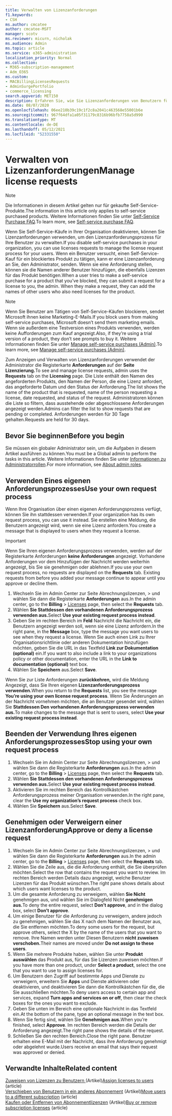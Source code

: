 ```yaml
---
title: Verwalten von Lizenzanforderungen
f1.keywords:
- CSH
ms.author: cmcatee
author: cmcatee-MSFT
manager: scotv
ms.reviewer: micurn, nicholak
ms.audience: Admin
ms.topic: article
ms.service: o365-administration
localization_priority: Normal
ms.collection:
- M365-subscription-management
- Adm_O365
ms.custom:
- MACBillingLicensesRequests
- AdminSurgePortfolio
- commerce_licensing
search.appverid: MET150
description: Erfahren Sie, wie Sie Lizenzanforderungen von Benutzern für Ihr Microsoft 365 Business-Abonnement überprüfen und genehmigen oder verweigern.
ms.date: 08/07/2020
ms.openlocfilehash: 06ee210b39c19c1f2c8a2041c463568e55001b6e
ms.sourcegitcommit: 967f64dfa1a05f31179c8316b96bfb7758a5d990
ms.translationtype: MT
ms.contentlocale: de-DE
ms.lasthandoff: 05/12/2021
ms.locfileid: "52331550"
---
```

# <a name="manage-license-requests"></a><span data-ttu-id="9c9e3-103">Verwalten von Lizenzanforderungen</span><span class="sxs-lookup"><span data-stu-id="9c9e3-103">Manage license requests</span></span>

> [!NOTE]
> <span data-ttu-id="9c9e3-104">Die Informationen in diesem Artikel gelten nur für gekaufte Self-Service-Produkte.</span><span class="sxs-lookup"><span data-stu-id="9c9e3-104">The information in this article only applies to self-service purchased products.</span></span> <span data-ttu-id="9c9e3-105">Weitere Informationen finden Sie unter [Self-Service Purchase FAQ](../subscriptions/self-service-purchase-faq.md).</span><span class="sxs-lookup"><span data-stu-id="9c9e3-105">To learn more, see [Self-service purchase FAQ](../subscriptions/self-service-purchase-faq.md).</span></span>

<span data-ttu-id="9c9e3-106">Wenn Sie Self-Service-Käufe in Ihrer Organisation deaktivieren, können Sie Lizenzanforderungen verwenden, um den Lizenzanforderungsprozess für Ihre Benutzer zu verwalten.</span><span class="sxs-lookup"><span data-stu-id="9c9e3-106">If you disable self-service purchases in your organization, you can use licenses requests to manage the license request process for your users.</span></span> <span data-ttu-id="9c9e3-107">Wenn ein Benutzer versucht, einen Self-Service-Kauf für ein blockiertes Produkt zu tätigen, kann er eine Lizenzanforderung an Sie, den Administrator, senden. Wenn sie eine Anforderung stellen, können sie die Namen anderer Benutzer hinzufügen, die ebenfalls Lizenzen für das Produkt benötigen.</span><span class="sxs-lookup"><span data-stu-id="9c9e3-107">When a user tries to make a self-service purchase for a product that you’ve blocked, they can submit a request for a license to you, the admin. When they make a request, they can add the names of other users who also need licenses for the product.</span></span>

> [!NOTE]
> <span data-ttu-id="9c9e3-108">Wenn Sie Benutzer am Tätigen von Self-Service-Käufen blockieren, sendet Microsoft ihnen keine Marketing-E-Mails.</span><span class="sxs-lookup"><span data-stu-id="9c9e3-108">If you block users from making self-service purchases, Microsoft doesn’t send them marketing emails.</span></span> <span data-ttu-id="9c9e3-109">Wenn sie außerdem eine Testversion eines Produkts verwenden, werden keine Aufforderungen zum Kauf angezeigt.</span><span class="sxs-lookup"><span data-stu-id="9c9e3-109">Also, if they’re using a trial version of a product, they don’t see prompts to buy it.</span></span> <span data-ttu-id="9c9e3-110">Weitere Informationen finden Sie unter [Manage self-service purchases (Admin)](../subscriptions/manage-self-service-purchases-admins.md).</span><span class="sxs-lookup"><span data-stu-id="9c9e3-110">To learn more, see [Manage self-service purchases (Admin)](../subscriptions/manage-self-service-purchases-admins.md).</span></span>

<span data-ttu-id="9c9e3-111">Zum Anzeigen und Verwalten von Lizenzanforderungen verwendet der Administrator die Registerkarte **Anforderungen** auf der **Seite Lizenzierung.**</span><span class="sxs-lookup"><span data-stu-id="9c9e3-111">To see and manage license requests, admin uses the **Requests** tab on the **Licensing** page.</span></span> <span data-ttu-id="9c9e3-112">Die Liste enthält den Namen des angeforderten Produkts, den Namen der Person, die eine Lizenz anfordert, das angeforderte Datum und den Status der Anforderung.</span><span class="sxs-lookup"><span data-stu-id="9c9e3-112">The list shows the name of the product that is requested, name of the person requesting a license, date requested, and status of the request.</span></span> <span data-ttu-id="9c9e3-113">Administratoren können die Liste so filtern, dass ausstehende oder abgeschlossene Anforderungen angezeigt werden.</span><span class="sxs-lookup"><span data-stu-id="9c9e3-113">Admins can filter the list to show requests that are pending or completed.</span></span> <span data-ttu-id="9c9e3-114">Anforderungen werden für 30 Tage gehalten.</span><span class="sxs-lookup"><span data-stu-id="9c9e3-114">Requests are held for 30 days.</span></span>

## <a name="before-you-begin"></a><span data-ttu-id="9c9e3-115">Bevor Sie beginnen</span><span class="sxs-lookup"><span data-stu-id="9c9e3-115">Before you begin</span></span>

<span data-ttu-id="9c9e3-116">Sie müssen ein globaler Administrator sein, um die Aufgaben in diesem Artikel ausführen zu können.</span><span class="sxs-lookup"><span data-stu-id="9c9e3-116">You must be a Global admin to perform the tasks in this article.</span></span> <span data-ttu-id="9c9e3-117">Weitere Informationen finden Sie unter [Informationen zu Administratorrollen](../../admin/add-users/about-admin-roles.md).</span><span class="sxs-lookup"><span data-stu-id="9c9e3-117">For more information, see [About admin roles](../../admin/add-users/about-admin-roles.md).</span></span>

## <a name="use-your-own-request-process"></a><span data-ttu-id="9c9e3-118">Verwenden Eines eigenen Anforderungsprozesses</span><span class="sxs-lookup"><span data-stu-id="9c9e3-118">Use your own request process</span></span>

<span data-ttu-id="9c9e3-119">Wenn Ihre Organisation über einen eigenen Anforderungsprozess verfügt, können Sie ihn stattdessen verwenden.</span><span class="sxs-lookup"><span data-stu-id="9c9e3-119">If your organization has its own request process, you can use it instead.</span></span> <span data-ttu-id="9c9e3-120">Sie erstellen eine Meldung, die Benutzern angezeigt wird, wenn sie eine Lizenz anfordern.</span><span class="sxs-lookup"><span data-stu-id="9c9e3-120">You create a message that is displayed to users when they request a license.</span></span>

> [!IMPORTANT]
> <span data-ttu-id="9c9e3-121">Wenn Sie Ihren eigenen Anforderungsprozess verwenden, werden auf der Registerkarte Anforderungen **keine Anforderungen** angezeigt. Vorhandene Anforderungen vor dem Hinzufügen der Nachricht werden weiterhin angezeigt, bis Sie sie genehmigen oder ablehnen.</span><span class="sxs-lookup"><span data-stu-id="9c9e3-121">If you use your own request process, no requests are displayed on the **Requests** tab. Existing requests from before you added your message continue to appear until you approve or decline them.</span></span>

1. <span data-ttu-id="9c9e3-122">Wechseln Sie im Admin Center zur Seite Abrechnungslizenzen,  >  <a href="https://go.microsoft.com/fwlink/p/?linkid=842264" target="_blank"></a> und wählen Sie dann die Registerkarte **Anforderungen** aus.</span><span class="sxs-lookup"><span data-stu-id="9c9e3-122">In the admin center, go to the **Billing** > <a href="https://go.microsoft.com/fwlink/p/?linkid=842264" target="_blank">Licenses</a> page, then select the **Requests** tab.</span></span>
2. <span data-ttu-id="9c9e3-123">Wählen **Sie Stattdessen den vorhandenen Anforderungsprozess verwenden aus.**</span><span class="sxs-lookup"><span data-stu-id="9c9e3-123">Select **Use your existing request process instead**.</span></span>
3. <span data-ttu-id="9c9e3-124">Geben Sie im rechten Bereich im **Feld** Nachricht die Nachricht ein, die Benutzern angezeigt werden soll, wenn sie eine Lizenz anfordern.</span><span class="sxs-lookup"><span data-stu-id="9c9e3-124">In the right pane, in the **Message** box, type the message you want users to see when they request a license.</span></span> <span data-ttu-id="9c9e3-125">Wenn Sie auch einen Link zu Ihrer Organisationsrichtlinie oder anderen Dokumentation hinzufügen möchten, geben Sie die URL in das Textfeld **Link zur Dokumentation (optional)** ein.</span><span class="sxs-lookup"><span data-stu-id="9c9e3-125">If you want to also include a link to your organizations policy or other documentation, enter the URL in the **Link to documentation (optional)** text box.</span></span>
4. <span data-ttu-id="9c9e3-126">Wählen Sie **Speichern** aus.</span><span class="sxs-lookup"><span data-stu-id="9c9e3-126">Select **Save**.</span></span>

<span data-ttu-id="9c9e3-127">Wenn Sie zur Liste Anforderungen **zurückkehren,** wird die Meldung Angezeigt, dass Sie Ihren eigenen **Lizenzanforderungsprozess verwenden.**</span><span class="sxs-lookup"><span data-stu-id="9c9e3-127">When you return to the **Requests** list, you see the message **You’re using your own license request process**.</span></span> <span data-ttu-id="9c9e3-128">Wenn Sie Änderungen an der Nachricht vornehmen möchten, die an Benutzer gesendet wird, wählen Sie **Stattdessen Den vorhandenen Anforderungsprozess verwenden aus.**</span><span class="sxs-lookup"><span data-stu-id="9c9e3-128">To make changes to the message that is sent to users, select **Use your existing request process instead**.</span></span>

## <a name="stop-using-your-own-request-process"></a><span data-ttu-id="9c9e3-129">Beenden der Verwendung Ihres eigenen Anforderungsprozesses</span><span class="sxs-lookup"><span data-stu-id="9c9e3-129">Stop using your own request process</span></span>

1. <span data-ttu-id="9c9e3-130">Wechseln Sie im Admin Center zur Seite Abrechnungslizenzen,  >  <a href="https://go.microsoft.com/fwlink/p/?linkid=842264" target="_blank"></a> und wählen Sie dann die Registerkarte **Anforderungen** aus.</span><span class="sxs-lookup"><span data-stu-id="9c9e3-130">In the admin center, go to the **Billing** > <a href="https://go.microsoft.com/fwlink/p/?linkid=842264" target="_blank">Licenses</a> page, then select the **Requests** tab.</span></span>
2. <span data-ttu-id="9c9e3-131">Wählen **Sie Stattdessen den vorhandenen Anforderungsprozess verwenden aus.**</span><span class="sxs-lookup"><span data-stu-id="9c9e3-131">Select **Use your existing request process instead**.</span></span>
3. <span data-ttu-id="9c9e3-132">Aktivieren Sie im rechten  Bereich das Kontrollkästchen Anforderungsprozess meiner Organisation verwenden.</span><span class="sxs-lookup"><span data-stu-id="9c9e3-132">In the right pane, clear the **Use my organization’s request process** check box.</span></span>
4. <span data-ttu-id="9c9e3-133">Wählen Sie **Speichern** aus.</span><span class="sxs-lookup"><span data-stu-id="9c9e3-133">Select **Save**.</span></span>

## <a name="approve-or-deny-a-license-request"></a><span data-ttu-id="9c9e3-134">Genehmigen oder Verweigern einer Lizenzanforderung</span><span class="sxs-lookup"><span data-stu-id="9c9e3-134">Approve or deny a license request</span></span>

1. <span data-ttu-id="9c9e3-135">Wechseln Sie im Admin Center zur Seite Abrechnungslizenzen,  >  <a href="https://go.microsoft.com/fwlink/p/?linkid=842264" target="_blank"></a> und wählen Sie dann die Registerkarte **Anforderungen** aus.</span><span class="sxs-lookup"><span data-stu-id="9c9e3-135">In the admin center, go to the **Billing** > <a href="https://go.microsoft.com/fwlink/p/?linkid=842264" target="_blank">Licenses</a> page, then select the **Requests** tab.</span></span>
2. <span data-ttu-id="9c9e3-136">Wählen Sie die Zeile aus, die die Anforderung enthält, die Sie überprüfen möchten.</span><span class="sxs-lookup"><span data-stu-id="9c9e3-136">Select the row that contains the request you want to review.</span></span> <span data-ttu-id="9c9e3-137">Im rechten Bereich werden Details dazu angezeigt, welche Benutzer Lizenzen für das Produkt wünschen.</span><span class="sxs-lookup"><span data-stu-id="9c9e3-137">The right pane shows details about which users want licenses to the product.</span></span>
3. <span data-ttu-id="9c9e3-138">Um die gesamte Anforderung zu verweigern, wählen **Sie Nicht** genehmigen aus, und wählen Sie im Dialogfeld Nicht **genehmigen aus.**</span><span class="sxs-lookup"><span data-stu-id="9c9e3-138">To deny the entire request, select **Don’t approve**, and in the dialog box, select **Don’t approve**.</span></span>
4. <span data-ttu-id="9c9e3-139">Um einige Benutzer für die Anforderung zu verweigern, andere jedoch zu genehmigen, wählen Sie das X nach dem Namen der Benutzer aus, die Sie entfernen möchten.</span><span class="sxs-lookup"><span data-stu-id="9c9e3-139">To deny some users for the request, but approve others, select the X by the name of the users that you want to remove.</span></span> <span data-ttu-id="9c9e3-140">Ihre Namen werden unter Diesen Benutzern **nicht zuweisen verschoben.**</span><span class="sxs-lookup"><span data-stu-id="9c9e3-140">Their names are moved under **Do not assign to these users**.</span></span>
5. <span data-ttu-id="9c9e3-141">Wenn Sie mehrere Produkte haben, wählen Sie unter **Produkt auswählen** das Produkt aus, für das Sie Lizenzen zuweisen möchten.</span><span class="sxs-lookup"><span data-stu-id="9c9e3-141">If you have more than one product, under **Select a product**, select the one that you want to use to assign licenses for.</span></span>
6. <span data-ttu-id="9c9e3-142">Um Benutzern den Zugriff auf bestimmte Apps und Dienste zu verweigern, erweitern Sie **Apps** und Dienste aktivieren oder deaktivieren, und deaktivieren Sie dann die Kontrollkästchen für die, die Sie ausschließen möchten.</span><span class="sxs-lookup"><span data-stu-id="9c9e3-142">To deny users access to certain app and services, expand **Turn apps and services on or off**, then clear the check boxes for the ones you want to exclude.</span></span>
7. <span data-ttu-id="9c9e3-143">Geben Sie unten im Bereich eine optionale Nachricht in das Textfeld ein.</span><span class="sxs-lookup"><span data-stu-id="9c9e3-143">At the bottom of the pane, type an optional message in the text box.</span></span>
8. <span data-ttu-id="9c9e3-144">Wenn Sie fertig sind, wählen Sie **Genehmigen aus.**</span><span class="sxs-lookup"><span data-stu-id="9c9e3-144">When you’re finished, select **Approve**.</span></span> <span data-ttu-id="9c9e3-145">Im rechten Bereich werden die Details der Anforderung angezeigt.</span><span class="sxs-lookup"><span data-stu-id="9c9e3-145">The right pane shows the details of the request.</span></span>
9. <span data-ttu-id="9c9e3-146">Schließen Sie den rechten Bereich.</span><span class="sxs-lookup"><span data-stu-id="9c9e3-146">Close the right pane.</span></span>
    <span data-ttu-id="9c9e3-147">Benutzer erhalten eine E-Mail mit der Nachricht, dass ihre Anforderung genehmigt oder abgelehnt wurde.</span><span class="sxs-lookup"><span data-stu-id="9c9e3-147">Users receive an email that says their request was approved or denied.</span></span>

## <a name="related-content"></a><span data-ttu-id="9c9e3-148">Verwandte Inhalte</span><span class="sxs-lookup"><span data-stu-id="9c9e3-148">Related content</span></span>

<span data-ttu-id="9c9e3-149">[Zuweisen von Lizenzen zu Benutzern ](../../admin/manage/assign-licenses-to-users.md) (Artikel)</span><span class="sxs-lookup"><span data-stu-id="9c9e3-149">[Assign licenses to users](../../admin/manage/assign-licenses-to-users.md) (article)</span></span>\
<span data-ttu-id="9c9e3-150">[Verschieben von Benutzern in ein anderes Abonnement](../subscriptions/move-users-different-subscription.md) (Artikel)</span><span class="sxs-lookup"><span data-stu-id="9c9e3-150">[Move users to a different subscription](../subscriptions/move-users-different-subscription.md) (article)</span></span>\
<span data-ttu-id="9c9e3-151">[Kaufen oder Entfernen von Abonnementlizenzen](buy-licenses.md) (Artikel)</span><span class="sxs-lookup"><span data-stu-id="9c9e3-151">[Buy or remove subscription licenses](buy-licenses.md) (article)</span></span>
